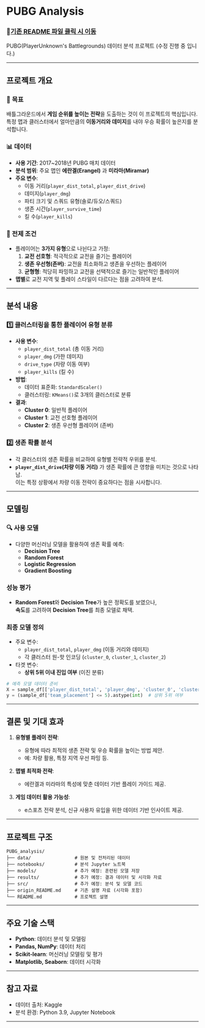 # PUBG Analysis
### 🔗[기존 README 파일 클릭 시 이동](./origin_README.md)
PUBG(PlayerUnknown's Battlegrounds) 데이터 분석 프로젝트 (수정 진행 중 입니다.)

---

## 프로젝트 개요

### 🎯 목표
배틀그라운드에서 **게임 순위를 높이는 전략**을 도출하는 것이 이 프로젝트의 핵심입니다.  
특정 맵과 클러스터에서 얼마만큼의 **이동거리와 데미지**를 내야 우승 확률이 높은지를 분석합니다.

### 📊 데이터
- **사용 기간**: 2017~2018년 PUBG 매치 데이터
- **분석 범위**: 주요 맵인 **에란겔(Erangel)** 과 **미라마(Miramar)**
- **주요 변수**:  
  - 이동 거리(`player_dist_total`, `player_dist_drive`)  
  - 데미지(`player_dmg`)  
  - 파티 크기 및 스쿼드 유형(솔로/듀오/스쿼드)  
  - 생존 시간(`player_survive_time`)  
  - 킬 수(`player_kills`)  

### 🧩 전제 조건
- 플레이어는 **3가지 유형**으로 나뉜다고 가정:
  1. **교전 선호형**: 적극적으로 교전을 즐기는 플레이어
  2. **생존 우선형(존버)**: 교전을 최소화하고 생존을 우선하는 플레이어
  3. **균형형**: 적당히 파밍하고 교전을 선택적으로 즐기는 일반적인 플레이어
- **맵별**로 교전 지역 및 플레이 스타일이 다르다는 점을 고려하여 분석.

---

## 분석 내용

### 1️⃣ 클러스터링을 통한 플레이어 유형 분류
- **사용 변수**:
  - `player_dist_total` (총 이동 거리)
  - `player_dmg` (가한 데미지)
  - `drive_type` (차량 이동 여부)
  - `player_kills` (킬 수)
- **방법**:
  - 데이터 표준화: `StandardScaler()`
  - 클러스터링: `KMeans()`로 3개의 클러스터로 분류
- **결과**:
  - **Cluster 0**: 일반적 플레이어
  - **Cluster 1**: 교전 선호형 플레이어
  - **Cluster 2**: 생존 우선형 플레이어 (존버)

### 2️⃣ 생존 확률 분석
- 각 클러스터의 생존 확률을 비교하여 유형별 전략적 우위를 분석.
- **`player_dist_drive`(차량 이동 거리)** 가 생존 확률에 큰 영향을 미치는 것으로 나타남.  
  이는 특정 상황에서 차량 이동 전략이 중요하다는 점을 시사합니다.

---

## 모델링

### 🔍 사용 모델
- 다양한 머신러닝 모델을 활용하여 생존 확률 예측:
  - **Decision Tree**
  - **Random Forest**
  - **Logistic Regression**
  - **Gradient Boosting**

### 성능 평가
- **Random Forest**와 **Decision Tree**가 높은 정확도를 보였으나,  
  **속도**를 고려하여 **Decision Tree**를 최종 모델로 채택.

### 최종 모델 정의
- 주요 변수:
  - `player_dist_total`, `player_dmg` (이동 거리와 데미지)
  - 각 클러스터 원-핫 인코딩 (`cluster_0`, `cluster_1`, `cluster_2`)
- 타겟 변수:
  - **상위 5위 이내 진입 여부** (이진 분류)

```python
# 예측 모델 데이터 준비
X = sample_df[['player_dist_total', 'player_dmg', 'cluster_0', 'cluster_1', 'cluster_2']]
y = (sample_df['team_placement'] <= 5).astype(int)  # 상위 5위 여부
```

---

## 결론 및 기대 효과

1. **유형별 플레이 전략**:
   - 유형에 따라 최적의 생존 전략 및 우승 확률을 높이는 방법 제안.
   - 예: 차량 활용, 특정 지역 우선 파밍 등.

2. **맵별 최적화 전략**:
   - 에란겔과 미라마의 특성에 맞춘 데이터 기반 플레이 가이드 제공.

3. **게임 데이터 활용 가능성**:
   - e스포츠 전략 분석, 신규 사용자 유입을 위한 데이터 기반 인사이트 제공.

---

## 프로젝트 구조

```plaintext
PUBG_analysis/
├── data/                # 원본 및 전처리된 데이터
├── notebooks/           # 분석 Jupyter 노트북
├── models/              # 추가 예정: 훈련된 모델 저장
├── results/             # 추가 예정: 결과 데이터 및 시각화 자료
├── src/                 # 추가 예정: 분석 및 모델 코드
├── origin_README.md     # 기존 설명 자료 (시각화 포함)
└── README.md            # 프로젝트 설명
```

---

## 주요 기술 스택
- **Python**: 데이터 분석 및 모델링
- **Pandas, NumPy**: 데이터 처리
- **Scikit-learn**: 머신러닝 모델링 및 평가
- **Matplotlib, Seaborn**: 데이터 시각화

---

## 참고 자료
- 데이터 출처: Kaggle
- 분석 환경: Python 3.9, Jupyter Notebook

---
